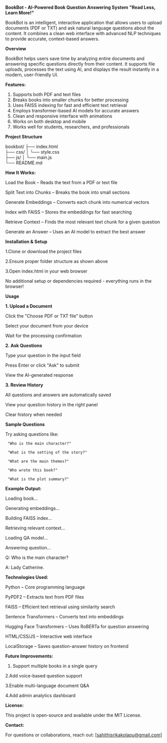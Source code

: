 **BookBot - AI-Powered Book Question Answering System**
**"Read Less, Learn More!"**

BookBot is an intelligent, interactive application that allows users to upload documents (PDF or TXT) and ask natural language questions about the content. It combines a clean web interface with advanced NLP techniques to provide accurate, context-based answers.

**Overview**

BookBot helps users save time by analyzing entire documents and answering specific questions directly from their content. It supports file uploads, processes the text using AI, and displays the result instantly in a modern, user-friendly UI.

**Features:**

1. Supports both PDF and text files
2. Breaks books into smaller chunks for better processing
3. Uses FAISS indexing for fast and efficient text retrieval
4. Employs transformer-based AI models for accurate answers
5. Clean and responsive interface with animations
6. Works on both desktop and mobile
7. Works well for students, researchers, and professionals
   
**Project Structure**

  bookbot/
  ├── index.html         
  ├── css/
  │   └── style.css       
  ├── js/
  │   └── main.js        
└── README.md 

**How It Works:**

Load the Book – Reads the text from a PDF or text file

Split Text into Chunks – Breaks the book into small sections

Generate Embeddings – Converts each chunk into numerical vectors

Index with FAISS – Stores the embeddings for fast searching

Retrieve Context – Finds the most relevant text chunk for a given question

Generate an Answer – Uses an AI model to extract the best answer

**Installation & Setup**

1.Clone or download the project files

2.Ensure proper folder structure as shown above

3.Open index.html in your web browser

No additional setup or dependencies required - everything runs in the browser!

**Usage**

**1. Upload a Document**

  Click the "Choose PDF or TXT file" button
  
  Select your document from your device
  
  Wait for the processing confirmation

**2. Ask Questions**

  Type your question in the input field
  
  Press Enter or click "Ask" to submit
  
  View the AI-generated response

**3. Review History**

  All questions and answers are automatically saved
  
  View your question history in the right panel
  
  Clear history when needed
  
**Sample Questions**

  Try asking questions like:
  
     "Who is the main character?"
     
     "What is the setting of the story?"
     
     "What are the main themes?"
     
     "Who wrote this book?"
     
     "What is the plot summary?"

**Example Output:**

  Loading book...
  
  Generating embeddings...
  
  Building FAISS index...
  
  Retrieving relevant context...
  
  Loading QA model...
  
  Answering question...
  
  Q: Who is the main character?
  
  A: Lady Catherine.

**Technologies Used:**

Python – Core programming language

PyPDF2 – Extracts text from PDF files

FAISS – Efficient text retrieval using similarity search

Sentence Transformers – Converts text into embeddings

Hugging Face Transformers – Uses RoBERTa for question answering

HTML/CSS/JS – Interactive web interface

LocalStorage – Saves question-answer history on frontend


**Future Improvements:**

1. Support multiple books in a single query

2.Add voice-based question support

3.Enable multi-language document Q&A

4.Add admin analytics dashboard

**License:**

This project is open-source and available under the MIT License.


**Contact:**

For questions or collaborations, reach out:
[sahithisrikakolapu@gmail.com]

